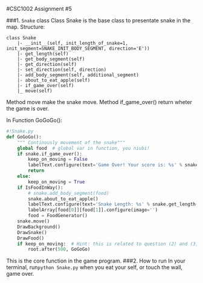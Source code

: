 #CSC1002 Assignment #5

###1. `Snake` class
Class Snake is the base class to presentate snake in the map.
Structure:
```
class Snake
    |- __init__(self, init_length_of_snake=1, init_segment=SNAKE_INIT_BODY_SEGMENT, direction='E'))
    |- get_length(self)
    |- get_body_segment(self)
    |- get_direction(self)
    |- set_direction(self, direction)
    |- add_body_segment(self, additional_segment)
    |- about_to_eat_apple(self)
    |- if_game_over(self)
    |_ move(self)
```
Method move make the snake move.
Method if_game_over() return wheter the game is over.

In Function GoGoGo():
```python
#!Snake.py
def GoGoGo():
    """ Continously movement of the snake"""
    global food  # global var in function, you niubi!
    if snake.if_game_over():
        keep_on_moving = False
        labelText.configure(text='Game Over! Your score is: %s' % snake.get_length())
        return
    else:
        keep_on_moving = True
    if IsFoodInWay():
        # snake.add_body_segment(food)
        snake.about_to_eat_apple()
        labelText.configure(text='Snake Length: %s' % snake.get_length())
        labelArray[food[0]][food[1]].configure(image='')
        food = FoodGenerator()
    snake.move()
    DrawBackground()
    DrawSnake()
    DrawFood()
    if keep_on_moving:  # Hint: this is related to question (2) and (3)
        root.after(500, GoGoGo)
```
This is the core function in the game program.
###2. How to run
In your terminal, run`python Snake.py`
when you eat your self, or touch the wall, game over.